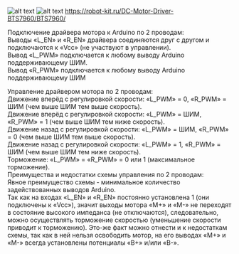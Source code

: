 ![alt text](https://i.pinimg.com/originals/4e/d2/aa/4ed2aa2b88665d2b84123894e254f785.jpg)
![alt text](https://robot-kit.ru/wa-data/public/shop/img/bts7960-11-1.jpg)
https://robot-kit.ru/DC-Motor-Driver-BTS7960/BTS7960/

Подключение драйвера мотора к Arduino по 2 проводам:  
Выводы «L_EN» и «R_EN» драйвера соединяются друг с другом и подключаются к «Vcc» (не участвуют в управлении).  
Вывод «L_PWM» подключается к любому выводу Arduino поддерживающему ШИМ.  
Вывод «R_PWM» подключается к любому выводу Arduino поддерживающему ШИМ  

Управление драйвером мотора по 2 проводам:  
Движение вперёд с регулировкой скорости: «L_PWM» = 0, «R_PWM» = ШИМ (чем выше ШИМ тем выше скорость).  
Движение вперёд с регулировкой скорости: «L_PWM» = ШИМ, «R_PWM» = 1 (чем выше ШИМ тем ниже скорость).  
Движение назад с регулировкой скорости: «L_PWM» = ШИМ, «R_PWM» = 0 (чем выше ШИМ тем выше скорость).  
Движение назад с регулировкой скорости: «L_PWM» = 1, «R_PWM» = ШИМ (чем выше ШИМ тем ниже скорость).  
Торможение: «L_PWM» = «R_PWM» = 0 или 1 (максимальное торможение).  
Преимущества и недостатки схемы управления по 2 проводам:  
Явное преимущество схемы - минимальное количество задействованных выводов Arduino.  
Так как на входах «L_EN» и «R_EN» постоянно установлена 1 (они подключены к «Vcc»), значит выходы мотора «M+» и «M-» не переходят в состояние высокого импеданса (не отключаются), следовательно, можно осуществлять торможение скоростью (уменьшение скорости приводит к торможению). Это-же факт можно отнести и к недостаткам схемы, так как в ней нельзя освободить мотор, на его выводах «M+» и «M-» всегда установлены потенциалы «B+» и/или «B-».